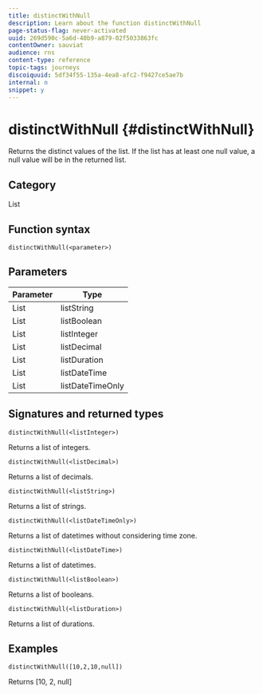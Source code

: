 ```yaml
---
title: distinctWithNull
description: Learn about the function distinctWithNull
page-status-flag: never-activated
uuid: 269d590c-5a6d-40b9-a879-02f5033863fc
contentOwner: sauviat
audience: rns
content-type: reference
topic-tags: journeys
discoiquuid: 5df34f55-135a-4ea8-afc2-f9427ce5ae7b
internal: n
snippet: y
---
```


# distinctWithNull {#distinctWithNull}

Returns the distinct values of the list. If the list has at least one null value, a null value will be in the returned list.

## Category

List

## Function syntax

`distinctWithNull(<parameter>)`

## Parameters

| Parameter | Type             |
|-----------|------------------|
| List      | listString       |
| List      | listBoolean      |
| List      | listInteger      |
| List      | listDecimal      |
| List      | listDuration     |
| List      | listDateTime     |
| List      | listDateTimeOnly |

## Signatures and returned types

`distinctWithNull(<listInteger>)`

Returns a list of integers.

`distinctWithNull(<listDecimal>)`

Returns a list of decimals.

`distinctWithNull(<listString>)`

Returns a list of strings.

`distinctWithNull(<listDateTimeOnly>)`

Returns a list of datetimes without considering time zone.

`distinctWithNull(<listDateTime>)`

Returns a list of datetimes.

`distinctWithNull(<listBoolean>)`

Returns a list of booleans.

`distinctWithNull(<listDuration>)`

Returns a list of durations.

## Examples

`distinctWithNull([10,2,10,null])`

Returns [10, 2, null]
